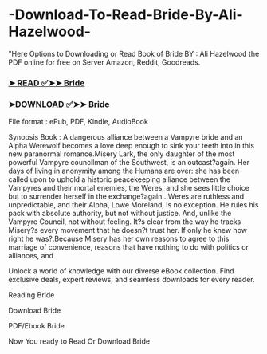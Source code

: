 # -Download-To-Read-Bride-By-Ali-Hazelwood-

"Here Options to Downloading or Read Book of Bride BY : Ali Hazelwood the PDF online for free on Server Amazon, Reddit, Goodreads.

### [➤ READ ✅➤➤ Bride](https://en.ebooksteach.xyz/?book=181344829-bride)
### [➤DOWNLOAD ✅➤➤ Bride](https://en.ebooksteach.xyz/?book=181344829-bride)

File format : ePub, PDF, Kindle, AudioBook

Synopsis Book : A dangerous alliance between a Vampyre bride and an Alpha Werewolf becomes a love deep enough to sink your teeth into in this new paranormal romance.Misery Lark, the only daughter of the most powerful Vampyre councilman of the Southwest, is an outcast?again. Her days of living in anonymity among the Humans are over: she has been called upon to uphold a historic peacekeeping alliance between the Vampyres and their mortal enemies, the Weres, and she sees little choice but to surrender herself in the exchange?again...Weres are ruthless and unpredictable, and their Alpha, Lowe Moreland, is no exception. He rules his pack with absolute authority, but not without justice. And, unlike the Vampyre Council, not without feeling. It?s clear from the way he tracks Misery?s every movement that he doesn?t trust her. If only he knew how right he was?.Because Misery has her own reasons to agree to this marriage of convenience, reasons that have nothing to do with politics or alliances, and 

Unlock a world of knowledge with our diverse eBook collection. Find exclusive deals, expert reviews, and seamless downloads for every reader.

Reading Bride

Download Bride

PDF/Ebook Bride

Now You ready to Read Or Download Bride
